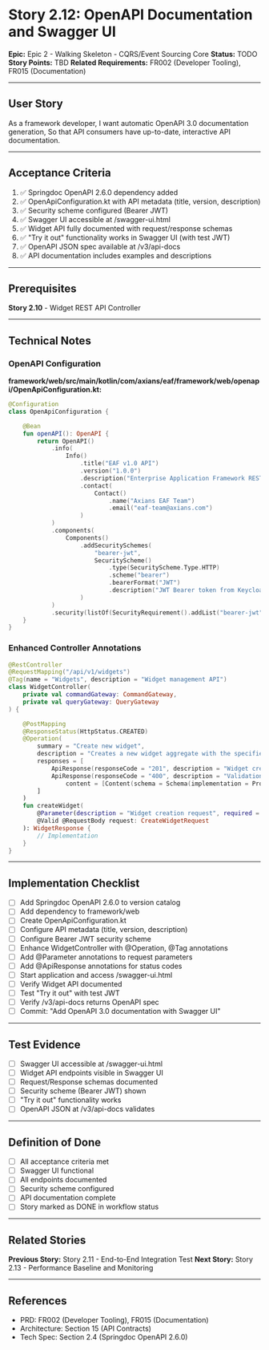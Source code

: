 # Story 2.12: OpenAPI Documentation and Swagger UI

**Epic:** Epic 2 - Walking Skeleton - CQRS/Event Sourcing Core
**Status:** TODO
**Story Points:** TBD
**Related Requirements:** FR002 (Developer Tooling), FR015 (Documentation)

---

## User Story

As a framework developer,
I want automatic OpenAPI 3.0 documentation generation,
So that API consumers have up-to-date, interactive API documentation.

---

## Acceptance Criteria

1. ✅ Springdoc OpenAPI 2.6.0 dependency added
2. ✅ OpenApiConfiguration.kt with API metadata (title, version, description)
3. ✅ Security scheme configured (Bearer JWT)
4. ✅ Swagger UI accessible at /swagger-ui.html
5. ✅ Widget API fully documented with request/response schemas
6. ✅ "Try it out" functionality works in Swagger UI (with test JWT)
7. ✅ OpenAPI JSON spec available at /v3/api-docs
8. ✅ API documentation includes examples and descriptions

---

## Prerequisites

**Story 2.10** - Widget REST API Controller

---

## Technical Notes

### OpenAPI Configuration

**framework/web/src/main/kotlin/com/axians/eaf/framework/web/openapi/OpenApiConfiguration.kt:**
```kotlin
@Configuration
class OpenApiConfiguration {

    @Bean
    fun openAPI(): OpenAPI {
        return OpenAPI()
            .info(
                Info()
                    .title("EAF v1.0 API")
                    .version("1.0.0")
                    .description("Enterprise Application Framework REST API")
                    .contact(
                        Contact()
                            .name("Axians EAF Team")
                            .email("eaf-team@axians.com")
                    )
            )
            .components(
                Components()
                    .addSecuritySchemes(
                        "bearer-jwt",
                        SecurityScheme()
                            .type(SecurityScheme.Type.HTTP)
                            .scheme("bearer")
                            .bearerFormat("JWT")
                            .description("JWT Bearer token from Keycloak")
                    )
            )
            .security(listOf(SecurityRequirement().addList("bearer-jwt")))
    }
}
```

### Enhanced Controller Annotations

```kotlin
@RestController
@RequestMapping("/api/v1/widgets")
@Tag(name = "Widgets", description = "Widget management API")
class WidgetController(
    private val commandGateway: CommandGateway,
    private val queryGateway: QueryGateway
) {

    @PostMapping
    @ResponseStatus(HttpStatus.CREATED)
    @Operation(
        summary = "Create new widget",
        description = "Creates a new widget aggregate with the specified name",
        responses = [
            ApiResponse(responseCode = "201", description = "Widget created successfully"),
            ApiResponse(responseCode = "400", description = "Validation error",
                content = [Content(schema = Schema(implementation = ProblemDetail::class))])
        ]
    )
    fun createWidget(
        @Parameter(description = "Widget creation request", required = true)
        @Valid @RequestBody request: CreateWidgetRequest
    ): WidgetResponse {
        // Implementation
    }
}
```

---

## Implementation Checklist

- [ ] Add Springdoc OpenAPI 2.6.0 to version catalog
- [ ] Add dependency to framework/web
- [ ] Create OpenApiConfiguration.kt
- [ ] Configure API metadata (title, version, description)
- [ ] Configure Bearer JWT security scheme
- [ ] Enhance WidgetController with @Operation, @Tag annotations
- [ ] Add @Parameter annotations to request parameters
- [ ] Add @ApiResponse annotations for status codes
- [ ] Start application and access /swagger-ui.html
- [ ] Verify Widget API documented
- [ ] Test "Try it out" with test JWT
- [ ] Verify /v3/api-docs returns OpenAPI spec
- [ ] Commit: "Add OpenAPI 3.0 documentation with Swagger UI"

---

## Test Evidence

- [ ] Swagger UI accessible at /swagger-ui.html
- [ ] Widget API endpoints visible in Swagger UI
- [ ] Request/Response schemas documented
- [ ] Security scheme (Bearer JWT) shown
- [ ] "Try it out" functionality works
- [ ] OpenAPI JSON at /v3/api-docs validates

---

## Definition of Done

- [ ] All acceptance criteria met
- [ ] Swagger UI functional
- [ ] All endpoints documented
- [ ] Security scheme configured
- [ ] API documentation complete
- [ ] Story marked as DONE in workflow status

---

## Related Stories

**Previous Story:** Story 2.11 - End-to-End Integration Test
**Next Story:** Story 2.13 - Performance Baseline and Monitoring

---

## References

- PRD: FR002 (Developer Tooling), FR015 (Documentation)
- Architecture: Section 15 (API Contracts)
- Tech Spec: Section 2.4 (Springdoc OpenAPI 2.6.0)
